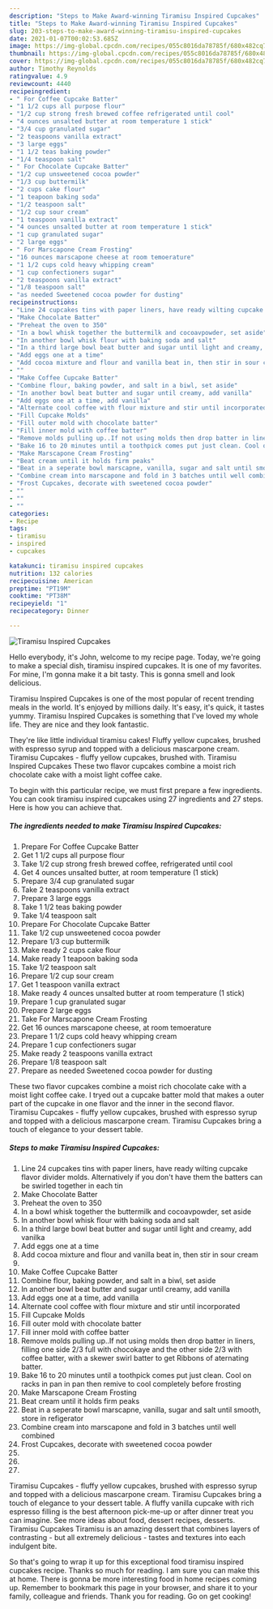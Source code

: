 ```yaml
---
description: "Steps to Make Award-winning Tiramisu Inspired Cupcakes"
title: "Steps to Make Award-winning Tiramisu Inspired Cupcakes"
slug: 203-steps-to-make-award-winning-tiramisu-inspired-cupcakes
date: 2021-01-07T00:02:53.685Z
image: https://img-global.cpcdn.com/recipes/055c8016da78785f/680x482cq70/tiramisu-inspired-cupcakes-recipe-main-photo.jpg
thumbnail: https://img-global.cpcdn.com/recipes/055c8016da78785f/680x482cq70/tiramisu-inspired-cupcakes-recipe-main-photo.jpg
cover: https://img-global.cpcdn.com/recipes/055c8016da78785f/680x482cq70/tiramisu-inspired-cupcakes-recipe-main-photo.jpg
author: Timothy Reynolds
ratingvalue: 4.9
reviewcount: 4440
recipeingredient:
- " For Coffee Cupcake Batter"
- "1 1/2 cups all purpose flour"
- "1/2 cup strong fresh brewed coffee refrigerated until cool"
- "4 ounces unsalted butter at room temperature 1 stick"
- "3/4 cup granulated sugar"
- "2 teaspoons vanilla extract"
- "3 large eggs"
- "1 1/2 teas baking powder"
- "1/4 teaspoon salt"
- " For Chocolate Cupcake Batter"
- "1/2 cup unsweetened cocoa powder"
- "1/3 cup buttermilk"
- "2 cups cake flour"
- "1 teapoon baking soda"
- "1/2 teaspoon salt"
- "1/2 cup sour cream"
- "1 teaspoon vanilla extract"
- "4 ounces unsalted butter at room temperature 1 stick"
- "1 cup granulated sugar"
- "2 large eggs"
- " For Marscapone Cream Frosting"
- "16 ounces marscapone cheese at room temoerature"
- "1 1/2 cups cold heavy whipping cream"
- "1 cup confectioners sugar"
- "2 teaspoons vanilla extract"
- "1/8 teaspoon salt"
- "as needed Sweetened cocoa powder for dusting"
recipeinstructions:
- "Line 24 cupcakes tins with paper liners, have ready wilting cupcake flavor divider molds. Alternatively if you don&#39;t have them the batters can be swirled together in each tin"
- "Make Chocolate Batter"
- "Preheat the oven to 350"
- "In a bowl whisk together the buttermilk and cocoavpowder, set aside"
- "In another bowl whisk flour with baking soda and salt"
- "In a third large bowl beat butter and sugar until light and creamy, add vanilka"
- "Add eggs one at a time"
- "Add cocoa mixture and flour and vanilla beat in, then stir in sour cream"
- ""
- "Make Coffee Cupcake Batter"
- "Combine flour, baking powder, and salt in a biwl, set aside"
- "In another bowl beat butter and sugar until creamy, add vanilla"
- "Add eggs one at a time, add vanilla"
- "Alternate cool coffee with flour mixture and stir until incorporated"
- "Fill Cupcake Molds"
- "Fill outer mold with chocolate batter"
- "Fill inner mold with coffee batter"
- "Remove molds pulling up..If not using molds then drop batter in liners, filling one side 2/3 full with chocokaye and the other side 2/3 with coffee batter, with a skewer swirl batter to get Ribbons of aternating batter."
- "Bake 16 to 20 minutes until a toothpick comes put just clean. Cool on racks in pan in pan then remive to cool completely before frosting"
- "Make Marscapone Cream Frosting"
- "Beat cream until it holds firm peaks"
- "Beat in a seperate bowl marscapne, vanilla, sugar and salt until smooth, store in refigerator"
- "Combine cream into marscapone and fold in 3 batches until well combined"
- "Frost Cupcakes, decorate with sweetened cocoa powder"
- ""
- ""
- ""
categories:
- Recipe
tags:
- tiramisu
- inspired
- cupcakes

katakunci: tiramisu inspired cupcakes 
nutrition: 132 calories
recipecuisine: American
preptime: "PT19M"
cooktime: "PT38M"
recipeyield: "1"
recipecategory: Dinner

---
```



![Tiramisu Inspired Cupcakes](https://img-global.cpcdn.com/recipes/055c8016da78785f/680x482cq70/tiramisu-inspired-cupcakes-recipe-main-photo.jpg)

Hello everybody, it's John, welcome to my recipe page. Today, we're going to make a special dish, tiramisu inspired cupcakes. It is one of my favorites. For mine, I'm gonna make it a bit tasty. This is gonna smell and look delicious.

Tiramisu Inspired Cupcakes is one of the most popular of recent trending meals in the world. It's enjoyed by millions daily. It's easy, it's quick, it tastes yummy. Tiramisu Inspired Cupcakes is something that I've loved my whole life. They are nice and they look fantastic.

They&#39;re like little individual tiramisu cakes! Fluffy yellow cupcakes, brushed with espresso syrup and topped with a delicious mascarpone cream. Tiramisu Cupcakes - fluffy yellow cupcakes, brushed with. Tiramisu Inspired Cupcakes These two flavor cupcakes combine a moist rich chocolate cake with a moist light coffee cake.


To begin with this particular recipe, we must first prepare a few ingredients. You can cook tiramisu inspired cupcakes using 27 ingredients and 27 steps. Here is how you can achieve that.

<!--inarticleads1-->

##### The ingredients needed to make Tiramisu Inspired Cupcakes:

1. Prepare  For Coffee Cupcake Batter
1. Get 1 1/2 cups all purpose flour
1. Take 1/2 cup strong fresh brewed coffee, refrigerated until cool
1. Get 4 ounces unsalted butter, at room temperature (1 stick)
1. Prepare 3/4 cup granulated sugar
1. Take 2 teaspoons vanilla extract
1. Prepare 3 large eggs
1. Take 1 1/2 teas baking powder
1. Take 1/4 teaspoon salt
1. Prepare  For Chocolate Cupcake Batter
1. Take 1/2 cup unsweetened cocoa powder
1. Prepare 1/3 cup buttermilk
1. Make ready 2 cups cake flour
1. Make ready 1 teapoon baking soda
1. Take 1/2 teaspoon salt
1. Prepare 1/2 cup sour cream
1. Get 1 teaspoon vanilla extract
1. Make ready 4 ounces unsalted butter at room temperature (1 stick)
1. Prepare 1 cup granulated sugar
1. Prepare 2 large eggs
1. Take  For Marscapone Cream Frosting
1. Get 16 ounces marscapone cheese, at room temoerature
1. Prepare 1 1/2 cups cold heavy whipping cream
1. Prepare 1 cup confectioners sugar
1. Make ready 2 teaspoons vanilla extract
1. Prepare 1/8 teaspoon salt
1. Prepare as needed Sweetened cocoa powder for dusting


These two flavor cupcakes combine a moist rich chocolate cake with a moist light coffee cake. I tryed out a cupcake batter mold that makes a outer part of the cupcake in one flavor and the inner in the second flavor. Tiramisu Cupcakes - fluffy yellow cupcakes, brushed with espresso syrup and topped with a delicious mascarpone cream. Tiramisu Cupcakes bring a touch of elegance to your dessert table. 

<!--inarticleads2-->

##### Steps to make Tiramisu Inspired Cupcakes:

1. Line 24 cupcakes tins with paper liners, have ready wilting cupcake flavor divider molds. Alternatively if you don&#39;t have them the batters can be swirled together in each tin
1. Make Chocolate Batter
1. Preheat the oven to 350
1. In a bowl whisk together the buttermilk and cocoavpowder, set aside
1. In another bowl whisk flour with baking soda and salt
1. In a third large bowl beat butter and sugar until light and creamy, add vanilka
1. Add eggs one at a time
1. Add cocoa mixture and flour and vanilla beat in, then stir in sour cream
1. 
1. Make Coffee Cupcake Batter
1. Combine flour, baking powder, and salt in a biwl, set aside
1. In another bowl beat butter and sugar until creamy, add vanilla
1. Add eggs one at a time, add vanilla
1. Alternate cool coffee with flour mixture and stir until incorporated
1. Fill Cupcake Molds
1. Fill outer mold with chocolate batter
1. Fill inner mold with coffee batter
1. Remove molds pulling up..If not using molds then drop batter in liners, filling one side 2/3 full with chocokaye and the other side 2/3 with coffee batter, with a skewer swirl batter to get Ribbons of aternating batter.
1. Bake 16 to 20 minutes until a toothpick comes put just clean. Cool on racks in pan in pan then remive to cool completely before frosting
1. Make Marscapone Cream Frosting
1. Beat cream until it holds firm peaks
1. Beat in a seperate bowl marscapne, vanilla, sugar and salt until smooth, store in refigerator
1. Combine cream into marscapone and fold in 3 batches until well combined
1. Frost Cupcakes, decorate with sweetened cocoa powder
1. 
1. 
1. 


Tiramisu Cupcakes - fluffy yellow cupcakes, brushed with espresso syrup and topped with a delicious mascarpone cream. Tiramisu Cupcakes bring a touch of elegance to your dessert table. A fluffy vanilla cupcake with rich espresso filling is the best afternoon pick-me-up or after dinner treat you can imagine. See more ideas about food, dessert recipes, desserts. Tiramisu Cupcakes Tiramisu is an amazing dessert that combines layers of contrasting - but all extremely delicious - tastes and textures into each indulgent bite. 

So that's going to wrap it up for this exceptional food tiramisu inspired cupcakes recipe. Thanks so much for reading. I am sure you can make this at home. There is gonna be more interesting food in home recipes coming up. Remember to bookmark this page in your browser, and share it to your family, colleague and friends. Thank you for reading. Go on get cooking!

